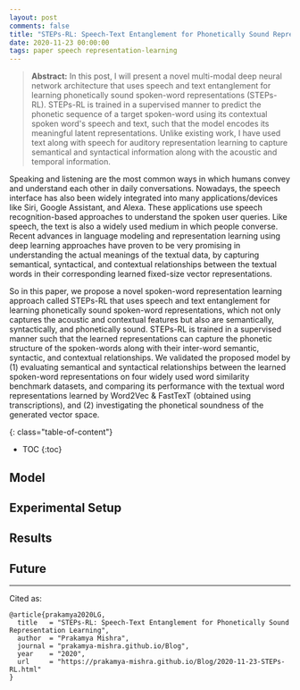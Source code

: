 ```yaml
---
layout: post
comments: false
title: "STEPs-RL: Speech-Text Entanglement for Phonetically Sound Representation Learning"
date: 2020-11-23 00:00:00
tags: paper speech representation-learning
---
```


> **Abstract:** In this post, I will present a novel multi-modal deep neural network architecture that uses speech and text entanglement for learning phonetically sound spoken-word representations (STEPs-RL). STEPs-RL is trained in a supervised manner to predict the phonetic sequence of a target spoken-word using its contextual spoken word's speech and text, such that the model encodes its meaningful latent representations. Unlike existing work, I have used text along with speech for auditory representation learning to capture semantical and syntactical information along with the acoustic and temporal information.


<!--more-->

Speaking and listening are the most common ways in which humans convey and understand each other in daily conversations. Nowadays, the speech interface has also been widely integrated into many applications/devices like Siri, Google Assistant, and Alexa. These applications use speech recognition-based approaches to understand the spoken user queries. Like speech, the text is also a widely used medium in which people converse. Recent advances in language modeling and representation learning using deep learning approaches have proven to be very promising in understanding the actual meanings of the textual data, by capturing semantical, syntactical, and contextual relationships between the textual words in their corresponding learned fixed-size vector representations.

So in this paper, we propose a novel spoken-word representation learning approach called STEPs-RL that uses speech and text entanglement for learning phonetically sound spoken-word representations, which not only captures the acoustic and contextual features but also are semantically, syntactically, and phonetically sound. STEPs-RL is trained in a supervised manner such that the learned representations can capture the phonetic structure of the spoken-words along with their inter-word semantic, syntactic, and contextual relationships. We validated the proposed model by (1) evaluating semantical and syntactical relationships between the learned spoken-word representations on four widely used word similarity benchmark datasets, and comparing its performance with the textual word representations learned by Word2Vec & FastTexT (obtained using transcriptions), and (2) investigating the phonetical soundness of the generated vector space.

{: class="table-of-content"}
* TOC
{:toc}

## Model

## Experimental Setup

## Results

## Future




---

Cited as:
```
@article{prakamya2020LG,
  title   = "STEPs-RL: Speech-Text Entanglement for Phonetically Sound Representation Learning",
  author  = "Prakamya Mishra",
  journal = "prakamya-mishra.github.io/Blog",
  year    = "2020",
  url     = "https://prakamya-mishra.github.io/Blog/2020-11-23-STEPs-RL.html"
}
```

